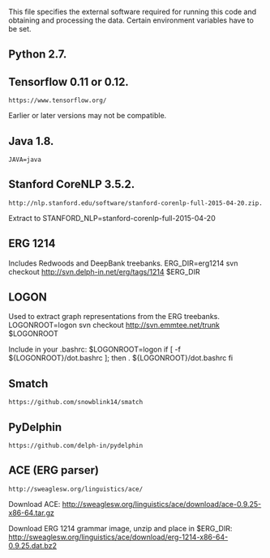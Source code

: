 This file specifies the external software required for running this code and obtaining and processing the data.
Certain environment variables have to be set.

## Python 2.7.

## Tensorflow 0.11 or 0.12.
    https://www.tensorflow.org/
Earlier or later versions may not be compatible.

## Java 1.8. 
    JAVA=java

## Stanford CoreNLP 3.5.2. 
    http://nlp.stanford.edu/software/stanford-corenlp-full-2015-04-20.zip. 
Extract to
    STANFORD_NLP=stanford-corenlp-full-2015-04-20

## ERG 1214
Includes Redwoods and DeepBank treebanks.
    ERG_DIR=erg1214
    svn checkout http://svn.delph-in.net/erg/tags/1214 $ERG_DIR

## LOGON 
Used to extract graph representations from the ERG treebanks.
    LOGONROOT=logon
    svn checkout http://svn.emmtee.net/trunk $LOGONROOT

Include in your .bashrc:
    $LOGONROOT=logon
    if [ -f ${LOGONROOT}/dot.bashrc ]; then
      . ${LOGONROOT}/dot.bashrc
    fi

## Smatch
    https://github.com/snowblink14/smatch 

## PyDelphin 
    https://github.com/delph-in/pydelphin

## ACE (ERG parser) 
    http://sweaglesw.org/linguistics/ace/

Download ACE:
    http://sweaglesw.org/linguistics/ace/download/ace-0.9.25-x86-64.tar.gz

Download ERG 1214 grammar image, unzip and place in $ERG_DIR:
    http://sweaglesw.org/linguistics/ace/download/erg-1214-x86-64-0.9.25.dat.bz2  

